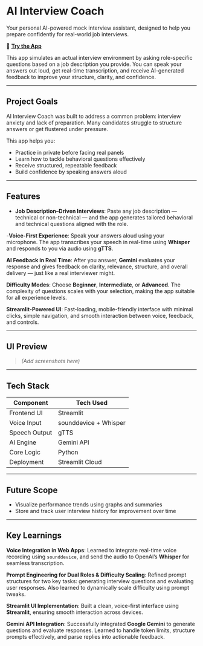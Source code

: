 # AI Interview Coach

Your personal AI-powered mock interview assistant, designed to help you prepare confidently for real-world job interviews.

🔗 **[Try the App]()**

This app simulates an actual interview environment by asking role-specific questions based on a job description you provide. You can speak your answers out loud, get real-time transcription, and receive AI-generated feedback to improve your structure, clarity, and confidence.

---

## Project Goals

AI Interview Coach was built to address a common problem: interview anxiety and lack of preparation. Many candidates struggle to structure answers or get flustered under pressure.

This app helps you:

- Practice in private before facing real panels  
- Learn how to tackle behavioral questions effectively  
- Receive structured, repeatable feedback  
- Build confidence by speaking answers aloud  

---

## Features

- **Job Description–Driven Interviews**: Paste any job description — technical or non-technical — and the app generates tailored behavioral and technical questions aligned with the role.

-**Voice-First Experience**: Speak your answers aloud using your microphone. The app transcribes your speech in real-time using **Whisper** and responds to you via audio using **gTTS**.

**AI Feedback in Real Time**: After you answer, **Gemini** evaluates your response and gives feedback on clarity, relevance, structure, and overall delivery — just like a real interviewer might.

**Difficulty Modes**: Choose **Beginner**, **Intermediate**, or **Advanced**. The complexity of questions scales with your selection, making the app suitable for all experience levels.

**Streamlit-Powered UI**: Fast-loading, mobile-friendly interface with minimal clicks, simple navigation, and smooth interaction between voice, feedback, and controls.

---

## UI Preview

> *(Add screenshots here)*

---

## Tech Stack

| Component        | Tech Used                |
|------------------|--------------------------|
| Frontend UI      | Streamlit                |
| Voice Input      | sounddevice + Whisper    |
| Speech Output    | gTTS                     |
| AI Engine        | Gemini API               |
| Core Logic       | Python                   |
| Deployment       | Streamlit Cloud          |

---

## Future Scope

- Visualize performance trends using graphs and summaries  
- Store and track user interview history for improvement over time  

---

## Key Learnings

**Voice Integration in Web Apps**: Learned to integrate real-time voice recording using `sounddevice`, and send the audio to OpenAI’s **Whisper** for seamless transcription.

**Prompt Engineering for Dual Roles & Difficulty Scaling**: Refined prompt structures for two key tasks: generating interview questions and evaluating user responses. Also learned to dynamically scale difficulty using prompt tweaks.

**Streamlit UI Implementation**: Built a clean, voice-first interface using **Streamlit**, ensuring smooth interaction across devices.

**Gemini API Integration**: Successfully integrated **Google Gemini** to generate questions and evaluate responses. Learned to handle token limits, structure prompts effectively, and parse replies into actionable feedback.


